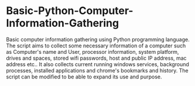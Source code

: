 # Basic-Python-Computer-Information-Gathering
Basic computer information gathering using Python programming language. The script aims to collect some necessary information of a computer such as Computer's name and User, processor information, system platform, drives and spaces, stored wifi passwords, host and public IP address, mac address etc.. It also collects current running windows services, background processes, installed applications and chrome's bookmarks and history. The script can be modified to be able to expand its use and purpose.
